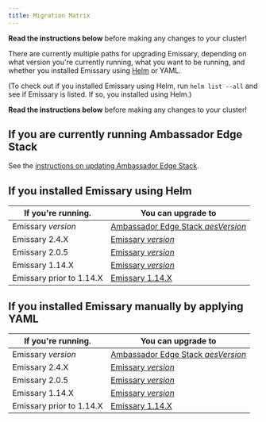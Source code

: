 ```yaml
---
title: Migration Matrix
---
```


<Alert severity="warning">
  <b>Read the instructions below</b> before making any changes to your cluster!
</Alert>

There are currently multiple paths for upgrading Emissary, depending on what version you're currently
running, what you want to be running, and whether you installed Emissary using [Helm](../helm) or
YAML.

(To check out if you installed Emissary using Helm, run `helm list --all` and see if
Emissary is listed. If so, you installed using Helm.)

<Alert severity="warning">
  <b>Read the instructions below</b> before making any changes to your cluster!
</Alert>

## If you are currently running Ambassador Edge Stack

See the [instructions on updating Ambassador Edge Stack](../../../../../edge-stack/$aesDocsVersion$/topics/install/migration-matrix).

## If you installed Emissary using Helm

| If you're running.               | You can upgrade to                                                                                                         |
|----------------------------------|----------------------------------------------------------------------------------------------------------------------------|
| Emissary $version$       | [Ambassador Edge Stack $aesVersion$](/docs/edge-stack/$aesDocsVersion$/topics/install/upgrade/helm/emissary-2.5/edge-stack-2.5) |
| Emissary 2.4.X           | [Emissary $version$](../upgrade/helm/emissary-2.4/emissary-2.5)                                                    |
| Emissary 2.0.5           | [Emissary $version$](../upgrade/helm/emissary-2.0/emissary-2.5)                                                    |
| Emissary 1.14.X          | [Emissary $version$](../upgrade/helm/emissary-1.14/emissary-2.5)                                                   |
| Emissary prior to 1.14.X | [Emissary 1.14.X](../../../../1.14/topics/install/upgrading)                                                       |

## If you installed Emissary manually by applying YAML

| If you're running.               | You can upgrade to                                                                                                         |
|----------------------------------|----------------------------------------------------------------------------------------------------------------------------|
| Emissary $version$       | [Ambassador Edge Stack $aesVersion$](/docs/edge-stack/$aesDocsVersion$/topics/install/upgrade/yaml/emissary-2.5/edge-stack-2.5) |
| Emissary 2.4.X           | [Emissary $version$](../upgrade/yaml/emissary-2.4/emissary-2.5)                                                    |
| Emissary 2.0.5           | [Emissary $version$](../upgrade/yaml/emissary-2.0/emissary-2.5)                                                    |
| Emissary 1.14.X          | [Emissary $version$](../upgrade/yaml/emissary-1.14/emissary-2.5)                                                   |
| Emissary prior to 1.14.X | [Emissary 1.14.X](../../../../1.14/topics/install/upgrading)                                                       |
